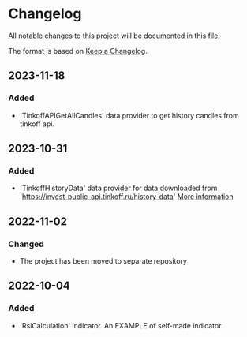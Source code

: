 # Changelog

All notable changes to this project will be documented in this file.

The format is based on [Keep a Changelog](https://keepachangelog.com/en/1.0.0/).

## 2023-11-18
### Added
- 'TinkoffAPIGetAllCandles' data provider to get history candles from tinkoff api. 


## 2023-10-31
### Added
- 'TinkoffHistoryData' data provider for data downloaded from 'https://invest-public-api.tinkoff.ru/history-data'
[More information](https://tinkoff.github.io/investAPI/get_history/)


## 2022-11-02
### Changed
- The project has been moved to separate repository


## 2022-10-04
### Added
- 'RsiCalculation' indicator. An EXAMPLE of self-made indicator
